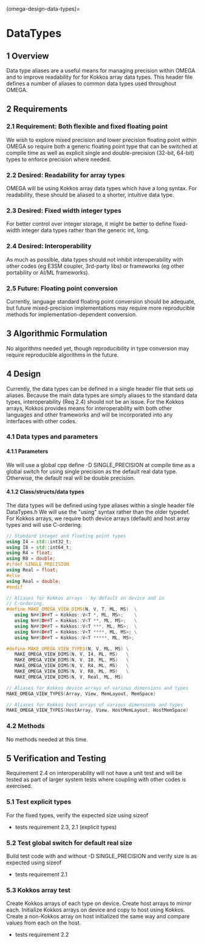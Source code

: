 <!--
© 2025. Triad National Security, LLC. All rights reserved.
This program was produced under U.S. Government contract 89233218CNA000001 for Los Alamos National Laboratory (LANL), which is operated by Triad National Security, LLC for the U.S. Department of Energy/National Nuclear Security Administration. All rights in the program are reserved by Triad National Security, LLC, and the U.S. Department of Energy/National Nuclear Security Administration. The Government is granted for itself and others acting on its behalf a nonexclusive, paid-up, irrevocable worldwide license in this material to reproduce, prepare. derivative works, distribute copies to the public, perform publicly and display publicly, and to permit others to do so.
-->

(omega-design-data-types)=
# DataTypes

## 1 Overview

Data type aliases are a useful means for managing precision within OMEGA and
to improve readability for for Kokkos array data types. This header file
defines a number of aliases to common data types used throughout OMEGA.


## 2 Requirements


### 2.1 Requirement: Both flexible and fixed floating point

We wish to explore mixed precision and lower precision floating point within
OMEGA so require both a generic floating point type that can be switched at
compile time as well as explicit single and double-precision (32-bit, 64-bit)
types to enforce precision where needed.

### 2.2 Desired: Readability for array types

OMEGA will be using Kokkos array data types which have a long syntax. For
readability, these should be aliased to a shorter, intuitive data type.

### 2.3 Desired: Fixed width integer types

For better control over integer storage, it might be better to define
fixed-width integer data types rather than the generic int, long.

### 2.4 Desired: Interoperability

As much as possible, data types should not inhibit interoperability
with other codes (eg E3SM coupler, 3rd-party libs) or frameworks
(eg other portability or AI/ML frameworks).

### 2.5 Future: Floating point conversion

Currently, language standard floating point conversion should be adequate,
but future mixed-precision implementations may require more reproducible
methods for implementation-dependent conversion.

## 3 Algorithmic Formulation

No algorithms needed yet, though reproducibility in type conversion may
require reproducible algorithms in the future.

## 4 Design

Currently, the data types can be defined in a single header file that sets
up aliases. Because the main data types are simply aliases to the standard
data types, interoperability (Req 2.4) should not be an issue. For the
Kokkos arrays, Kokkos provides means for interoperability with both other
languages and other frameworks and will be incorporated into any
interfaces with other codes.

### 4.1 Data types and parameters

#### 4.1.1 Parameters

We will use a global cpp define -D SINGLE_PRECISION at compile time as a
global switch for using single precision as the default real data type.
Otherwise, the default real will be double precision.


#### 4.1.2 Class/structs/data types

The data types will be defined using type aliases within a single header
file DataTypes.h We will use the "using" syntax rather than
the older typedef. For Kokkos arrays, we require both device arrays (default)
and host array types and will use C-ordering.

```c++
// Standard integer and floating point types
using I4 = std::int32_t;
using I8 = std::int64_t;
using R4 = float;
using R8 = double;
#ifdef SINGLE_PRECISION
using Real = float;
#else
using Real = double;
#endif

// Aliases for Kokkos arrays - by default on device and in
// C-ordering.
#define MAKE_OMEGA_VIEW_DIMS(N, V, T, ML, MS)  \
   using N##1D##T = Kokkos::V<T *, ML, MS>;    \
   using N##2D##T = Kokkos::V<T **, ML, MS>;   \
   using N##3D##T = Kokkos::V<T ***, ML, MS>;  \
   using N##4D##T = Kokkos::V<T ****, ML, MS>; \
   using N##5D##T = Kokkos::V<T *****, ML, MS>;

#define MAKE_OMEGA_VIEW_TYPES(N, V, ML, MS) \
   MAKE_OMEGA_VIEW_DIMS(N, V, I4, ML, MS)   \
   MAKE_OMEGA_VIEW_DIMS(N, V, I8, ML, MS)   \
   MAKE_OMEGA_VIEW_DIMS(N, V, R4, ML, MS)   \
   MAKE_OMEGA_VIEW_DIMS(N, V, R8, ML, MS)   \
   MAKE_OMEGA_VIEW_DIMS(N, V, Real, ML, MS)

// Aliases for Kokkos device arrays of various dimensions and types
MAKE_OMEGA_VIEW_TYPES(Array, View, MemLayout, MemSpace)

// Aliases for Kokkos host arrays of various dimensions and types
MAKE_OMEGA_VIEW_TYPES(HostArray, View, HostMemLayout, HostMemSpace)
```

### 4.2 Methods

No methods needed at this time.


## 5 Verification and Testing

Requirement 2.4 on interoperability will not have a unit test
and will be tested as part of larger system tests where coupling
with other codes is exercised.

### 5.1 Test explicit types

For the fixed types, verify the expected size using sizeof
  * tests requirement 2.3, 2.1 (explicit types)

### 5.2 Test global switch for default real size

Build test code with and without -D SINGLE_PRECISION and
verify size is as expected using sizeof
  * tests requirement 2.1

### 5.3 Kokkos array test

Create Kokkos arrays of each type on device. Create host arrays to
mirror each. Initialize Kokkos arrays on device and copy to host
using Kokkos. Create a non-Kokkos array on host initialized the same
way and compare values from each on the host.
  * tests requirement 2.2
